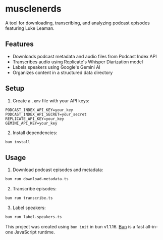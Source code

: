 # musclenerds

A tool for downloading, transcribing, and analyzing podcast episodes featuring Luke Leaman.

## Features

- Downloads podcast metadata and audio files from Podcast Index API
- Transcribes audio using Replicate's Whisper Diarization model
- Labels speakers using Google's Gemini AI
- Organizes content in a structured data directory

## Setup

1. Create a `.env` file with your API keys:

```
PODCAST_INDEX_API_KEY=your_key
PODCAST_INDEX_API_SECRET=your_secret
REPLICATE_API_KEY=your_key
GEMINI_API_KEY=your_key
```

2. Install dependencies:

```bash
bun install
```

## Usage

1. Download podcast episodes and metadata:

```bash
bun run download-metadata.ts
```

2. Transcribe episodes:

```bash
bun run transcribe.ts
```

3. Label speakers:

```bash
bun run label-speakers.ts
```

This project was created using `bun init` in bun v1.1.16. [Bun](https://bun.sh) is a fast all-in-one JavaScript runtime.
